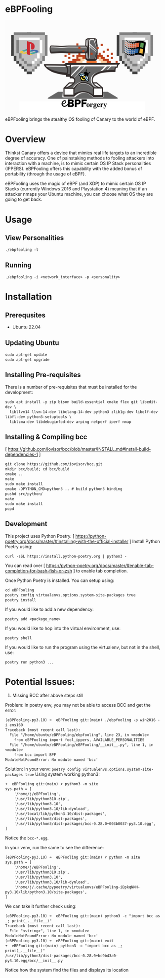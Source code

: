# eBPFooling

<img src="docs/logo.png" width="800" style="float: left">
eBPFooling brings the stealthy OS fooling of Canary to the world of eBPF.


# Overview

Thinkst Canary offers a device that mimics real life targets to an incredible degree of accuracy. One of painstaking methods to fooling attackers into interaction with a machine, is to mimic certain OS IP Stack personalities (IPPERS). eBPFooling offers this capability with the added bonus of portability (through the usage of eBPF).

eBPFooling uses the magic of eBPF (and XDP) to mimic certain OS IP Stacks (currently Windows 2016 and Playstation 4) meaning that if an attacker nmaps your Ubuntu machine, you can choose what OS they are going to get back.

# Usage
## View Personalities
```
./ebpfooling -l
```

## Running
```
./ebpfooling -i <network_interface> -p <personality>
```

# Installation
## Prerequsites
 - Ubuntu 22.04

## Updating Ubuntu
```
sudo apt-get update
sudo apt-get upgrade
```

## Installing Pre-requisites

There is a number of pre-requisites that must be installed for the development:

```
sudo apt install -y zip bison build-essential cmake flex git libedit-dev \
  libllvm14 llvm-14-dev libclang-14-dev python3 zlib1g-dev libelf-dev libfl-dev python3-setuptools \
  liblzma-dev libdebuginfod-dev arping netperf iperf nmap
```

## Installing & Compiling bcc
[ https://github.com/iovisor/bcc/blob/master/INSTALL.md#install-build-dependencies-1 ]
```
git clone https://github.com/iovisor/bcc.git
mkdir bcc/build; cd bcc/build
cmake ..
make
sudo make install
cmake -DPYTHON_CMD=python3 .. # build python3 binding
pushd src/python/
make
sudo make install
popd
```

## Development
This project uses Python Poetry.
[ https://python-poetry.org/docs/master/#installing-with-the-official-installer ]
Install Python Poetry using:
```
curl -sSL https://install.python-poetry.org | python3 -
```

You can read over [ https://python-poetry.org/docs/master/#enable-tab-completion-for-bash-fish-or-zsh ] to enable
tab completion.

Once Python Poetry is installed. You can setup using:
```
cd eBPFooling
poetry config virtualenvs.options.system-site-packages true
poetry install
```

If you would like to add a new dependency:
```
poetry add <package_name>
```

If you would like to hop into the virtual environment, use:
```
poetry shell
```

If you would like to run the program using the virtualenv, but not in the shell, use:
```
poetry run python3 ...
```


# Potential Issues:

1. Missing BCC after above steps still

Problem: In poetry env, you may not be able to access BCC and get the error:
```
(eBPFooling-py3.10) ➜  eBPFooling git:(main) ./ebpfooling -p win2016 -i ens160
Traceback (most recent call last):
  File "/home/ubuntu/eBPFooling/ebpfooling", line 23, in <module>
    from eBPFooling import fool_ippers, AVAILABLE_PERSONALITIES
  File "/home/ubuntu/eBPFooling/eBPFooling/__init__.py", line 1, in <module>
    from bcc import BPF
ModuleNotFoundError: No module named 'bcc'
```

Solution:
In your venv: `poetry config virtualenvs.options.system-site-packages true`
Using system working python3:
```
➜  eBPFooling git:(main) ✗ python3 -m site
sys.path = [
    '/home/j/eBPFooling',
    '/usr/lib/python310.zip',
    '/usr/lib/python3.10',
    '/usr/lib/python3.10/lib-dynload',
    '/usr/local/lib/python3.10/dist-packages',
    '/usr/lib/python3/dist-packages',
    '/usr/lib/python3/dist-packages/bcc-0.28.0+003b0037-py3.10.egg',
]
```
Notice the `bcc-*.egg`.

In your venv, run the same to see the difference:
```
(eBPFooling-py3.10) ➜  eBPFooling git:(main) ✗ python -m site
sys.path = [
    '/home/j/eBPFooling',
    '/usr/lib/python310.zip',
    '/usr/lib/python3.10',
    '/usr/lib/python3.10/lib-dynload',
    '/home/j/.cache/pypoetry/virtualenvs/eBPFooling-iDpkqNNH-py3.10/lib/python3.10/site-packages',
]
```

We can take it further check using:
```
(eBPFooling-py3.10) ➜  eBPFooling git:(main) python3 -c "import bcc as _; print(_.__file__)"
Traceback (most recent call last):
  File "<string>", line 1, in <module>
ModuleNotFoundError: No module named 'bcc'
(eBPFooling-py3.10) ➜  eBPFooling git:(main) exit
➜  eBPFooling git:(main) python3 -c "import bcc as _; print(_.__file__)"
/usr/lib/python3/dist-packages/bcc-0.28.0+bc9b43a0-py3.10.egg/bcc/__init__.py
```
Notice how the system find the files and displays its location
